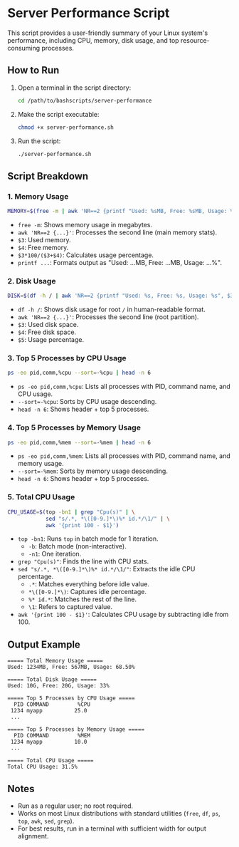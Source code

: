 # Server Performance Script

This script provides a user-friendly summary of your Linux system's performance, including CPU, memory, disk usage, and top resource-consuming processes.

## How to Run

1. Open a terminal in the script directory:
   ```bash
   cd /path/to/bashscripts/server-performance
   ```
2. Make the script executable:
   ```bash
   chmod +x server-performance.sh
   ```
3. Run the script:
   ```bash
   ./server-performance.sh
   ```

## Script Breakdown

### 1. Memory Usage
```bash
MEMORY=$(free -m | awk 'NR==2 {printf "Used: %sMB, Free: %sMB, Usage: %.2f%%", $3, $4, $3*100/($3+$4)}')
```
- `free -m`: Shows memory usage in megabytes.
- `awk 'NR==2 {...}'`: Processes the second line (main memory stats).
- `$3`: Used memory.
- `$4`: Free memory.
- `$3*100/($3+$4)`: Calculates usage percentage.
- `printf ...`: Formats output as "Used: ...MB, Free: ...MB, Usage: ...%".

### 2. Disk Usage
```bash
DISK=$(df -h / | awk 'NR==2 {printf "Used: %s, Free: %s, Usage: %s", $3, $4, $5}')
```
- `df -h /`: Shows disk usage for root `/` in human-readable format.
- `awk 'NR==2 {...}'`: Processes the second line (root partition).
- `$3`: Used disk space.
- `$4`: Free disk space.
- `$5`: Usage percentage.

### 3. Top 5 Processes by CPU Usage
```bash
ps -eo pid,comm,%cpu --sort=-%cpu | head -n 6
```
- `ps -eo pid,comm,%cpu`: Lists all processes with PID, command name, and CPU usage.
- `--sort=-%cpu`: Sorts by CPU usage descending.
- `head -n 6`: Shows header + top 5 processes.

### 4. Top 5 Processes by Memory Usage
```bash
ps -eo pid,comm,%mem --sort=-%mem | head -n 6
```
- `ps -eo pid,comm,%mem`: Lists all processes with PID, command name, and memory usage.
- `--sort=-%mem`: Sorts by memory usage descending.
- `head -n 6`: Shows header + top 5 processes.

### 5. Total CPU Usage
```bash
CPU_USAGE=$(top -bn1 | grep "Cpu(s)" | \
            sed "s/.*, *\([0-9.]*\)%* id.*/\1/" | \
            awk '{print 100 - $1}')
```
- `top -bn1`: Runs `top` in batch mode for 1 iteration.
  - `-b`: Batch mode (non-interactive).
  - `-n1`: One iteration.
- `grep "Cpu(s)"`: Finds the line with CPU stats.
- `sed "s/.*, *\([0-9.]*\)%* id.*/\1/"`: Extracts the idle CPU percentage.
  - `.*`: Matches everything before idle value.
  - `*\([0-9.]*\)`: Captures idle percentage.
  - `%* id.*`: Matches the rest of the line.
  - `\1`: Refers to captured value.
- `awk '{print 100 - $1}'`: Calculates CPU usage by subtracting idle from 100.

## Output Example
```
===== Total Memory Usage =====
Used: 1234MB, Free: 567MB, Usage: 68.50%

===== Total Disk Usage =====
Used: 10G, Free: 20G, Usage: 33%

===== Top 5 Processes by CPU Usage =====
  PID COMMAND         %CPU
 1234 myapp          25.0
 ...

===== Top 5 Processes by Memory Usage =====
  PID COMMAND         %MEM
 1234 myapp          10.0
 ...

===== Total CPU Usage =====
Total CPU Usage: 31.5%
```

## Notes
- Run as a regular user; no root required.
- Works on most Linux distributions with standard utilities (`free`, `df`, `ps`, `top`, `awk`, `sed`, `grep`).
- For best results, run in a terminal with sufficient width for output alignment.
